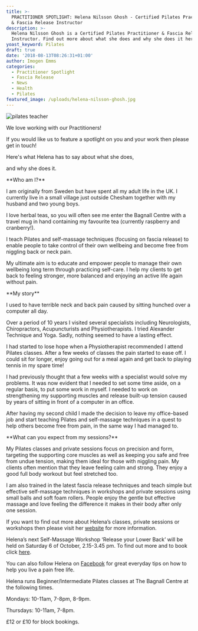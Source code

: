 ```yaml
---
title: >-
  PRACTITIONER SPOTLIGHT: Helena Nilsson Ghosh - Certified Pilates Practitioner
  & Fascia Release Instructor
description: >-
  Helena Nilsson Ghosh is a Certified Pilates Practitioner & Fascia Release
  Instructor. Find out more about what she does and why she does it here.
yoast_keyword: Pilates
draft: true
date: '2018-08-13T08:26:31+01:00'
author: Imogen Emms
categories:
  - Practitioner Spotlight
  - Fascia Release
  - News
  - Health
  - Pilates
featured_image: /uploads/helena-nilsson-ghosh.jpg
---
```

![pilates teacher](/uploads/helena-nilsson-ghosh.jpg)

We love working with our Practitioners!

If you would like us to feature a spotlight on you and your work then please get in touch!

Here's what Helena has to say about what she does,

and why she does it.

\*\*Who am I?\*\*

I am originally from Sweden but have spent all my adult life in the UK.  I currently live in a small village just outside Chesham together with my husband and two young boys.

I love herbal teas, so you will often see me enter the Bagnall Centre with a travel mug in hand containing my favourite tea (currently raspberry and cranberry!). 

I teach Pilates and self-massage techniques (focusing on fascia release) to enable people to take control of their own wellbeing and become free from niggling back or neck pain. 

My ultimate aim is to educate and empower people to manage their own wellbeing long term through practicing self-care. I help my clients to get back to feeling stronger, more balanced and enjoying an active life again without pain.

\*\*My story\*\*

I used to have terrible neck and back pain caused by sitting hunched over a computer all day. 

Over a period of 10 years I visited several specialists including Neurologists, Chiropractors, Acupuncturists and Physiotherapists. I tried Alexander Technique and Yoga. Sadly, nothing seemed to have a lasting effect. 

I had started to lose hope when a Physiotherapist recommended I attend Pilates classes. After a few weeks of classes the pain started to ease off.  I could sit for longer, enjoy going out for a meal again and get back to playing tennis in my spare time! 

I had previously thought that a few weeks with a specialist would solve my problems. It was now evident that I needed to set some time aside, on a regular basis, to put some work in myself. I needed to work on strengthening my supporting muscles and release built-up tension caused by years of sitting in front of a computer in an office.  

After having my second child I made the decision to leave my office-based job and start teaching Pilates and self-massage techniques in a quest to help others become free from pain, in the same way I had managed to.  

\*\*What can you expect from my sessions?\*\*

My Pilates classes and private sessions focus on precision and form,  targeting the supporting core muscles as well as keeping you safe and free from undue tension, making them ideal for those with niggling pain. My clients often mention that they leave feeling calm and strong. They enjoy a good full body workout but feel stretched too. 

I am also trained in the latest fascia release techniques and teach simple but effective self-massage techniques in workshops and private sessions using small balls and soft foam rollers. People enjoy the gentle but effective massage and love feeling the difference it makes in their body after only one session. 

 If you want to find out more about Helena’s classes, private sessions or workshops then please visit her [website](https://www.prioritypilates.com/) for more information.

Helena’s next Self-Massage Workshop ‘Release your Lower Back’ will be held on Saturday 6 of October, 2.15-3.45 pm. To find out more and to book click [here](https://www.prioritypilates.com/self-massage-workshops). 

You can also follow Helena on [Facebook](https://www.facebook.com/prioritypilates/) for great everyday tips on how to help you live a pain free life.  

Helena runs Beginner/Intermediate Pilates classes at The Bagnall Centre at the following times. 

Mondays: 10-11am, 7-8pm, 8-9pm.

Thursdays: 10-11am, 7-8pm.

£12 or £10 for block bookings.
